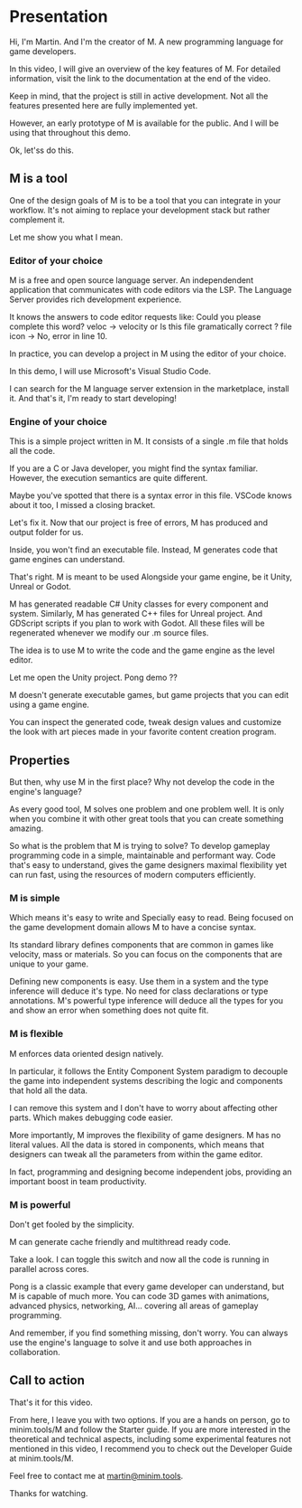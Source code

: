 # Presentation

Hi, I'm Martin.
And I'm the creator of M.
A new programming language for game developers.

In this video, I will give an overview of the key features of M.
For detailed information, visit the link to the documentation at the end of the video.

Keep in mind, that the project is still in active development.
Not all the features presented here are fully implemented yet.

However, an early prototype of M is available for the public.
And I will be using that throughout this demo.

Ok, let'ss do this.

## M is a tool

One of the design goals of M is to be a tool that you can integrate in your workflow.
It's not aiming to replace your development stack but rather complement it.

Let me show you what I mean.

### Editor of your choice

M is a free and open source language server.
An independendent application that communicates with code editors via the LSP.
The Language Server provides rich development experience.

It knows the answers to code editor requests like:
Could you please complete this word?
veloc  -> velocity
or Is this file gramatically correct ?
file icon -> No, error in line 10.

In practice, you can develop a project in M using the editor of your choice.

In this demo, I will use Microsoft's Visual Studio Code.

I can search for the M language server extension in the marketplace, install it.
And that's it, I'm ready to start developing!

### Engine of your choice

This is a simple project written in M.
It consists of a single .m file that holds all the code.

If you are a C or Java developer, you might find the syntax familiar.
However, the execution semantics are quite different.

Maybe you've spotted that there is a syntax error in this file.
VSCode knows about it too, I missed a closing bracket.

Let's fix it.
Now that our project is free of errors, M has produced and output folder for us.

Inside, you won't find an executable file.
Instead, M generates code that game engines can understand.

That's right.
M is meant to be used Alongside your game engine, be it Unity, Unreal or Godot.

M has generated readable C# Unity classes for every component and system.
Similarly, M has generated C++ files for Unreal project.
And GDScript scripts if you plan to work with Godot.
All these files will be regenerated whenever we modify our .m source files.

The idea is to use M to write the code and the game engine as the level editor.

Let me open the Unity project. Pong demo ??

M doesn't generate executable games, but game projects that you can edit using
a game engine.

You can inspect the generated code, tweak design values and customize the look
with art pieces made in your favorite content creation program.

## Properties

But then, why use M in the first place?
Why not develop the code in the engine's language?

As every good tool, M solves one problem and one problem well.
It is only when you combine it with other great tools that you can create
something amazing.

So what is the problem that M is trying to solve?
To develop gameplay programming code in a simple, maintainable and performant way.
Code that's easy to understand, gives the game designers maximal flexibility
yet can run fast, using the resources of modern computers efficiently.

### M is simple

Which means it's easy to write and Specially easy to read.
Being focused on the game development domain allows M to have a concise syntax.

Its standard library defines components that are common in games like
velocity, mass or materials.
So you can focus on the components that are unique to your game.

Defining new components is easy.
Use them in a system and the type inference will deduce it's type.
No need for class declarations or type annotations.
M's powerful type inference will deduce all the types for you
and show an error when something does not quite fit.

### M is flexible

M enforces data oriented design natively.

In particular, it follows the Entity Component System paradigm to decouple
the game into independent systems describing the logic and components
that hold all the data.

I can remove this system and I don't have to worry about affecting other parts.
Which makes debugging code easier.

More importantly, M improves the flexibility of game designers.
M has no literal values.
All the data is stored in components,
which means that designers can tweak all the parameters from within the game editor.

In fact, programming and designing become independent jobs,
providing an important boost in team productivity.

### M is powerful

Don't get fooled by the simplicity.

M can generate cache friendly and multithread ready code.

Take a look.
I can toggle this switch and now all the code is running in parallel across cores.

Pong is a classic example that every game developer can understand,
but M is capable of much more.
You can code 3D games with animations, advanced physics, networking, AI...
covering all areas of gameplay programming.

And remember, if you find something missing, don't worry.
You can always use the engine's language to solve it and use both
approaches in collaboration.

## Call to action

That's it for this video.

From here, I leave you with two options.
If you are a hands on person, go to minim.tools/M and follow the Starter guide.
If you are more interested in the theoretical and technical aspects,
including some experimental features not mentioned in this video,
I recommend you to check out the Developer Guide at minim.tools/M.

Feel free to contact me at martin@minim.tools.

Thanks for watching.
